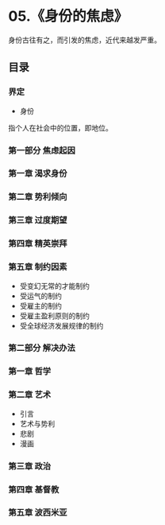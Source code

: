 # 05.《身份的焦虑》

身份古往有之，而引发的焦虑，近代来越发严重。

## 目录

### 界定

- 身份

指个人在社会中的位置，即地位。

### 第一部分 焦虑起因

### 第一章 渴求身份

### 第二章 势利倾向

### 第三章 过度期望

### 第四章 精英崇拜

### 第五章 制约因素

- 受变幻无常的才能制约
- 受运气的制约
- 受雇主的制约
- 受雇主盈利原则的制约
- 受全球经济发展规律的制约

### 第二部分 解决办法

### 第一章 哲学

### 第二章 艺术

- 引言
- 艺术与势利
- 悲剧
- 漫画

### 第三章 政治

### 第四章 基督教

### 第五章 波西米亚
